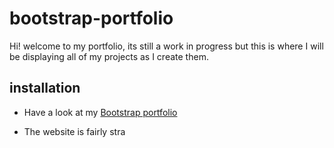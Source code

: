 # bootstrap-portfolio

Hi! welcome to my portfolio, its still a work in progress but this is where I will be displaying all of my projects as I create them. 

## installation
* Have a look at my [Bootstrap portfolio]()

* The website is fairly stra
